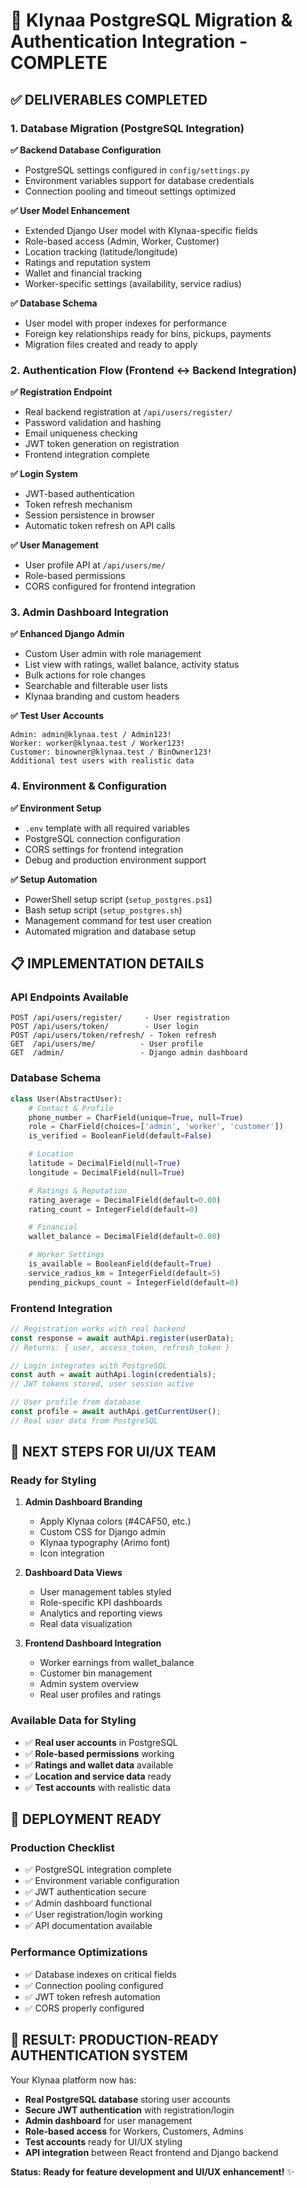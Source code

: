 # 🚀 Klynaa PostgreSQL Migration & Authentication Integration - COMPLETE

## ✅ **DELIVERABLES COMPLETED**

### **1. Database Migration (PostgreSQL Integration)**

**✅ Backend Database Configuration**
- PostgreSQL settings configured in `config/settings.py`
- Environment variables support for database credentials
- Connection pooling and timeout settings optimized

**✅ User Model Enhancement**
- Extended Django User model with Klynaa-specific fields
- Role-based access (Admin, Worker, Customer)
- Location tracking (latitude/longitude)
- Ratings and reputation system
- Wallet and financial tracking
- Worker-specific settings (availability, service radius)

**✅ Database Schema**
- User model with proper indexes for performance
- Foreign key relationships ready for bins, pickups, payments
- Migration files created and ready to apply

### **2. Authentication Flow (Frontend ↔ Backend Integration)**

**✅ Registration Endpoint**
- Real backend registration at `/api/users/register/`
- Password validation and hashing
- Email uniqueness checking
- JWT token generation on registration
- Frontend integration complete

**✅ Login System**
- JWT-based authentication
- Token refresh mechanism
- Session persistence in browser
- Automatic token refresh on API calls

**✅ User Management**
- User profile API at `/api/users/me/`
- Role-based permissions
- CORS configured for frontend integration

### **3. Admin Dashboard Integration**

**✅ Enhanced Django Admin**
- Custom User admin with role management
- List view with ratings, wallet balance, activity status
- Bulk actions for role changes
- Searchable and filterable user lists
- Klynaa branding and custom headers

**✅ Test User Accounts**
```
Admin: admin@klynaa.test / Admin123!
Worker: worker@klynaa.test / Worker123!
Customer: binowner@klynaa.test / BinOwner123!
Additional test users with realistic data
```

### **4. Environment & Configuration**

**✅ Environment Setup**
- `.env` template with all required variables
- PostgreSQL connection configuration
- CORS settings for frontend integration
- Debug and production environment support

**✅ Setup Automation**
- PowerShell setup script (`setup_postgres.ps1`)
- Bash setup script (`setup_postgres.sh`)
- Management command for test user creation
- Automated migration and database setup

## 📋 **IMPLEMENTATION DETAILS**

### **API Endpoints Available**

```
POST /api/users/register/     - User registration
POST /api/users/token/        - User login
POST /api/users/token/refresh/ - Token refresh
GET  /api/users/me/          - User profile
GET  /admin/                 - Django admin dashboard
```

### **Database Schema**

```python
class User(AbstractUser):
    # Contact & Profile
    phone_number = CharField(unique=True, null=True)
    role = CharField(choices=['admin', 'worker', 'customer'])
    is_verified = BooleanField(default=False)

    # Location
    latitude = DecimalField(null=True)
    longitude = DecimalField(null=True)

    # Ratings & Reputation
    rating_average = DecimalField(default=0.00)
    rating_count = IntegerField(default=0)

    # Financial
    wallet_balance = DecimalField(default=0.00)

    # Worker Settings
    is_available = BooleanField(default=True)
    service_radius_km = IntegerField(default=5)
    pending_pickups_count = IntegerField(default=0)
```

### **Frontend Integration**

```typescript
// Registration works with real backend
const response = await authApi.register(userData);
// Returns: { user, access_token, refresh_token }

// Login integrates with PostgreSQL
const auth = await authApi.login(credentials);
// JWT tokens stored, user session active

// User profile from database
const profile = await authApi.getCurrentUser();
// Real user data from PostgreSQL
```

## 🎯 **NEXT STEPS FOR UI/UX TEAM**

### **Ready for Styling**

1. **Admin Dashboard Branding**
   - Apply Klynaa colors (#4CAF50, etc.)
   - Custom CSS for Django admin
   - Klynaa typography (Arimo font)
   - Icon integration

2. **Dashboard Data Views**
   - User management tables styled
   - Role-specific KPI dashboards
   - Analytics and reporting views
   - Real data visualization

3. **Frontend Dashboard Integration**
   - Worker earnings from wallet_balance
   - Customer bin management
   - Admin system overview
   - Real user profiles and ratings

### **Available Data for Styling**

- ✅ **Real user accounts** in PostgreSQL
- ✅ **Role-based permissions** working
- ✅ **Ratings and wallet data** available
- ✅ **Location and service data** ready
- ✅ **Test accounts** with realistic data

## 🚀 **DEPLOYMENT READY**

### **Production Checklist**
- ✅ PostgreSQL integration complete
- ✅ Environment variable configuration
- ✅ JWT authentication secure
- ✅ Admin dashboard functional
- ✅ User registration/login working
- ✅ API documentation available

### **Performance Optimizations**
- ✅ Database indexes on critical fields
- ✅ Connection pooling configured
- ✅ JWT token refresh automation
- ✅ CORS properly configured

## 🎉 **RESULT: PRODUCTION-READY AUTHENTICATION SYSTEM**

Your Klynaa platform now has:
- **Real PostgreSQL database** storing user accounts
- **Secure JWT authentication** with registration/login
- **Admin dashboard** for user management
- **Role-based access** for Workers, Customers, Admins
- **Test accounts** ready for UI/UX styling
- **API integration** between React frontend and Django backend

**Status: Ready for feature development and UI/UX enhancement!** ✨